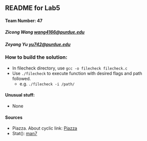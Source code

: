 ## README for Lab5
#### Team Number: 47
##### Zicong Wang wang4166@purdue.edu
##### Zeyang Yu yu742@purdue.edu

### How to build the solution:
  - In filecheck directory, use ``gcc -o filecheck filecheck.c``
  - Use ``./filecheck`` to execute function with desired flags and path followed.
    - e.g. ``./filecheck -i /path/``


#### Unusual stuff:
- None

#### Sources
- Piazza. About cyclic link: [Piazza](https://piazza.com/class/kj391n7s9lz67c?cid=699)
- Stat(): [man7](https://man7.org/linux/man-pages/man2/lstat.2.html)
